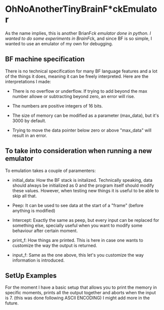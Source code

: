# OhNoAnotherTinyBrainF*ckEmulator

As the name implies, this is another BrianF*ck emulator done in python. I wanted to do some experiments in BrainF*ck, and since BF is so simple, I wanted to use an emulator of my own for debugging.

## BF machine specification

There is no technical specification for many BF language features and a lot of the things it does, meaning it can be freely interpreted. Here are the interpretations I made:

* There is no overflow or underflow. If trying to add beyond the max number allowe or subtracting beyond zero, an error will rise.

* The numbers are positive integers of 16 bits. 

* The size of memory can be modified as a parameter (max_data), but it's 3000 by default.

* Trying to move the data pointer below zero or above "max_data" will result in an error.

## To take into consideration when running a new emulator

To emulation takes a couple of paramenters:

* initial_data: How the BF stack is initalized. Technically speaking, data should always be initialized as 0 and the program itself should modify these values. However, when testing new things it is useful to be able to skip all that.

* Peep: It can be used to see data at the start of a "frame" (before anything is modified)

* Intercept: Exactly the same as peep, but every input can be replaced for something else, specially useful when you want to modify some behaviour after certain moment.

* print_f: How things are printed. This is here in case one wants to customize the way the output is returned.

* input_f: Same as the one above, this let's you customize the way information is introduced. 

## SetUp Examples

For the moment I have a basic setup that allows you to print the memory in specific moments, prints all the output together and aborts when the input is 7. (this was done following ASCII ENCODING) I might add more in the future.